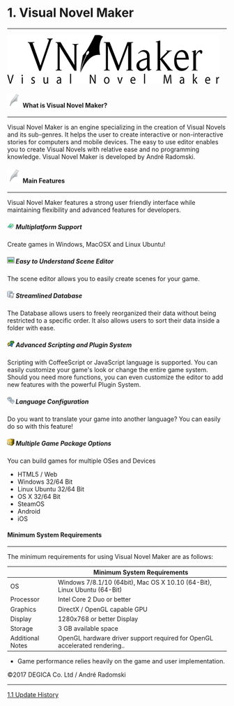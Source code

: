 # 1. Visual Novel Maker

---

![](resources/A2B86140CF376B7CFDD17F8E17FD6101.png)

#### ![](resources/202E6559154CB7974E55B61DC9344BF6.png) What is Visual Novel Maker?

---

Visual Novel Maker is an engine specializing in the creation of Visual Novels and its sub-genres. It helps the user to create interactive or non-interactive stories for computers and mobile devices. The easy to use editor enables you to create Visual Novels with relative ease and no programming knowledge. Visual Novel Maker is developed by André Radomski.

#### ![](resources/202E6559154CB7974E55B61DC9344BF6.png) Main Features

---

Visual Novel Maker features a strong user friendly interface while maintaining flexibility and advanced features for developers.

##### ![](resources/98FFB71AED9925480ECFC5AED3A1BA47.png) Multiplatform Support

Create games in Windows, MacOSX and Linux Ubuntu!

##### ![](resources/D7AABA736C50BAA3277D30423482E097.png) Easy to Understand Scene Editor

The scene editor allows you to easily create scenes for your game.

##### ![](resources/4AB3ADF1F8095229BFB492C946E8EE1B.png) Streamlined Database

The Database allows users to freely reorganized their data without being restricted to a specific order. It also allows users to sort their data inside a folder with ease.

##### ![](resources/687DF77A9477639363855E9F65FEC11E.png) Advanced Scripting and Plugin System

Scripting with CoffeeScript or JavaScript language is supported. You can easily customize your game's look or change the entire game system. Should you need more functions, you can even customize the editor to add new features with the powerful Plugin System.

##### ![](resources/3E64202D67916A8F48D2F8367FD28371.png) Language Configuration

Do you want to translate your game into another language? You can easily do so with this feature!

##### ![](resources/C70D6836B03710938553995EB5F5A640.png) Multiple Game Package Options

You can build games for multiple OSes and Devices

* HTML5 / Web
* Windows 32/64 Bit
* Linux Ubuntu 32/64 Bit
* OS X 32/64 Bit
* SteamOS
* Android
* iOS

#### Minimum System Requirements

---

The minimum requirements for using Visual Novel Maker are as follows:

||Minimum System Requirements|
|---|---|
|OS|Windows 7/8.1/10 (64bit), Mac OS X 10.10 (64-Bit), Linux Ubuntu (64-Bit)|
|Processor|Intel Core 2 Duo or better|
|Graphics|DirectX / OpenGL capable GPU|
|Display|1280x768 or better Display|
|Storage|3 GB available space|
|Additional Notes|OpenGL hardware driver support required for OpenGL accelerated rendering..|

* Game performance relies heavily on the game and user implementation.

©2017 DEGICA Co. Ltd / André Radomski

---
[1.1 Update History](quiver:///notes/E177DCB3-F486-4F32-862F-B7C4E90EB010)